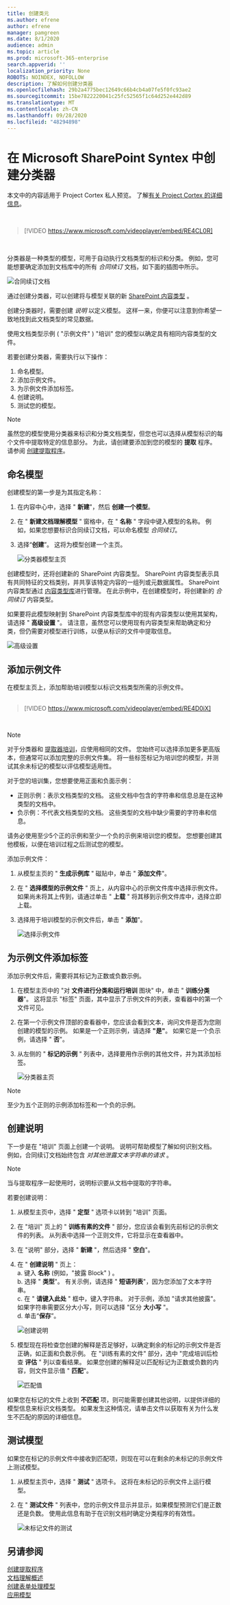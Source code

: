 ```yaml
---
title: 创建类元
ms.author: efrene
author: efrene
manager: pamgreen
ms.date: 8/1/2020
audience: admin
ms.topic: article
ms.prod: microsoft-365-enterprise
search.appverid: ''
localization_priority: None
ROBOTS: NOINDEX, NOFOLLOW
description: 了解如何创建分类器
ms.openlocfilehash: 29b2a4775bec12649c66b4cb4a07fe5f0fc93ae2
ms.sourcegitcommit: 15be7822220041c25fc52565f1c64d252e442d89
ms.translationtype: MT
ms.contentlocale: zh-CN
ms.lasthandoff: 09/28/2020
ms.locfileid: "48294898"
---
```

# <a name="create-a-classifier-in-microsoft-sharepoint-syntex"></a>在 Microsoft SharePoint Syntex 中创建分类器

本文中的内容适用于 Project Cortex 私人预览。 了解[有关 Project Cortex 的详细信息](https://aka.ms/projectcortex)。

</br>

> [!VIDEO https://www.microsoft.com/videoplayer/embed/RE4CL0R]  

</br>

分类器是一种类型的模型，可用于自动执行文档类型的标识和分类。 例如，您可能想要确定添加到文档库中的所有 *合同续订* 文档，如下面的插图中所示。

![合同续订文档](../media/content-understanding/contract-renewal.png)

通过创建分类器，可以创建将与模型关联的新 [SharePoint 内容类型](https://docs.microsoft.com/sharepoint/governance/content-type-and-workflow-planning#content-type-overview) 。

创建分类器时，需要创建 *说明* 以定义模型。 这样一来，你便可以注意到你希望一致地找到此文档类型的常见数据。 

使用文档类型示例 ( "示例文件" ) "培训" 您的模型以确定具有相同内容类型的文件。

若要创建分类器，需要执行以下操作：
1. 命名模型。
2. 添加示例文件。
3. 为示例文件添加标签。
4. 创建说明。
5. 测试您的模型。

> [!NOTE]
> 虽然您的模型使用分类器来标识和分类文档类型，但您也可以选择从模型标识的每个文件中提取特定的信息部分。 为此，请创建要添加到您的模型的 **提取** 程序。 请参阅 [创建提取程序](create-an-extractor.md)。

## <a name="name-your-model"></a>命名模型

创建模型的第一步是为其指定名称：

1. 在内容中心中，选择 " **新建**"，然后 **创建一个模型**。
2. 在 " **新建文档理解模型** " 窗格中，在 " **名称** " 字段中键入模型的名称。 例如，如果您想要标识合同续订文档，可以命名模型 *合同续订*。
3. 选择“**创建**”。 这将为模型创建一个主页。</br>

    ![分类器模型主页](../media/content-understanding/model-home.png)

创建模型时，还将创建新的 SharePoint 内容类型。 SharePoint 内容类型表示具有共同特征的文档类别，并共享该特定内容的一组列或元数据属性。 SharePoint 内容类型通过 [内容类型库](https://support.microsoft.com/office/create-or-customize-a-site-content-type-27eb6551-9867-4201-a819-620c5658a60f)进行管理。 在此示例中，在创建模型时，将创建新的 *合同续订* 内容类型。

如果要将此模型映射到 SharePoint 内容类型库中的现有内容类型以使用其架构，请选择 " **高级设置** "。 请注意，虽然您可以使用现有内容类型来帮助确定和分类，但仍需要对模型进行训练，以便从标识的文件中提取信息。</br>

![高级设置](../media/content-understanding/advanced-settings.png)

## <a name="add-your-example-files"></a>添加示例文件

在模型主页上，添加帮助培训模型以标识文档类型所需的示例文件。 </br>
</br>

> [!VIDEO https://www.microsoft.com/videoplayer/embed/RE4D0iX] 

</br>

> [!NOTE]
> 对于分类器和 [提取器培训](create-an-extractor.md)，应使用相同的文件。 您始终可以选择添加更多更高版本，但通常可以添加完整的示例文件集。 将一些标签标记为培训您的模型，并测试其余未标记的模型以评估模型适用性。 

对于您的培训集，您想要使用正面和负面示例：
- 正则示例：表示文档类型的文档。 这些文档中包含的字符串和信息总是在这种类型的文档中。
- 负示例：不代表文档类型的文档。 这些类型的文档中缺少需要的字符串和信息。

请务必使用至少5个正的示例和至少一个负的示例来培训您的模型。  您想要创建其他模板，以便在培训过程之后测试您的模型。

添加示例文件：

1. 从模型主页的 " **生成示例库** " 磁贴中，单击 " **添加文件**"。
2. 在 " **选择模型的示例文件** " 页上，从内容中心的示例文件库中选择示例文件。 如果尚未将其上传到，请通过单击 " **上载** " 将其移到示例文件库中，选择立即上载。
3. 选择用于培训模型的示例文件后，单击 " **添加**"。

    ![选择示例文件](../media/content-understanding/select-sample.png) 

## <a name="label-your-example-files"></a>为示例文件添加标签

添加示例文件后，需要将其标记为正数或负数示例。

1. 在模型主页中的 "对 **文件进行分类和运行培训** 图块" 中，单击 " **训练分类器**"。
   这将显示 "标签" 页面，其中显示了示例文件的列表，查看器中的第一个文件可见。
2. 在第一个示例文件顶部的查看器中，您应该会看到文本，询问文件是否为您刚创建的模型的示例。 如果是一个正则示例，请选择 **"是"**。 如果它是一个负示例，请选择 " **否**"。
3. 从左侧的 " **标记的示例** " 列表中，选择要用作示例的其他文件，并为其添加标签。 

    ![分类器主页](../media/content-understanding/classifier-home-page.png) 


> [!NOTE]
> 至少为五个正则的示例添加标签和一个负的示例。 

## <a name="create-an-explanation"></a>创建说明

下一步是在 "培训" 页面上创建一个说明。 说明可帮助模型了解如何识别文档。 例如，合同续订文档始终包含 *对其他泄露文本字符串的请求* 。

> [!Note]
> 当与提取程序一起使用时，说明标识要从文档中提取的字符串。 

若要创建说明：

1. 从模型主页中，选择 " **定型** " 选项卡以转到 "培训" 页面。
2. 在 "培训" 页上的 " **训练有素的文件** " 部分，您应该会看到先前标记的示例文件的列表。 从列表中选择一个正则文件，它将显示在查看器中。
3. 在 "说明" 部分，选择 " **新建** "，然后选择 " **空白**"。
4. 在 " **创建说明** " 页上：</br>
    a. 键入 **名称** (例如，"披露 Block" ) 。</br>
    b. 选择 " **类型**"。 有关示例，请选择 " **短语列表**"，因为您添加了文本字符串。</br>
    c. 在 " **请键入此处** " 框中，键入字符串。 对于示例，添加 "请求其他披露"。 如果字符串需要区分大小写，则可以选择 "区分 **大小写** "。</br>
    d. 单击“**保存**”。

    ![创建说明](../media/content-understanding/explanation.png) 
    
 
5. 模型现在将检查您创建的解释是否足够好，以确定剩余的标记的示例文件是否正确，如正面和负数示例。 在 "训练有素的文件" 部分，选中 "完成培训后检查 **评估** " 列以查看结果。 如果您创建的解释足以匹配标记为正数或负数的内容，则文件显示值 " **匹配**"。

    ![匹配值](../media/content-understanding/match.png) 

如果您在标记的文件上收到 **不匹配** 项，则可能需要创建其他说明，以提供详细的模型信息来标识文档类型。 如果发生这种情况，请单击文件以获取有关为什么发生不匹配的原因的详细信息。

## <a name="test-your-model"></a>测试模型

如果您在标记的示例文件中接收到匹配项，则现在可以在剩余的未标记的示例文件上测试模型。

1. 从模型主页中，选择 " **测试** " 选项卡。 这将在未标记的示例文件上运行模型。
2. 在 " **测试文件** " 列表中，您的示例文件显示并显示，如果模型预测它们是正数还是负数。 使用此信息有助于在识别文档时确定分类程序的有效性。

    ![未标记文件的测试](../media/content-understanding/test-on-files.png) 

## <a name="see-also"></a>另请参阅
[创建提取程序](create-an-extractor.md)</br>
[文档理解概述](document-understanding-overview.md)</br>
[创建表单处理模型](create-a-form-processing-model.md)</br>
[应用模型](apply-a-model.md) 
